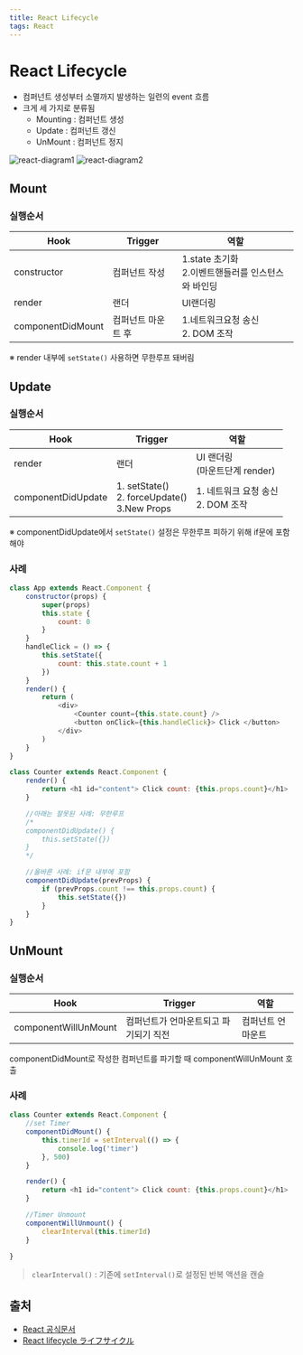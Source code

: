 ```yaml
---
title: React Lifecycle
tags: React
---
```


# React Lifecycle
- 컴퍼넌트 생성부터 소멸까지 발생하는 일련의 event 흐름
- 크게 세 가지로 분류됨
  - Mounting : 컴퍼넌트 생성
  - Update : 컴퍼넌트 갱신
  - UnMount : 컴퍼넌트 정지

![react-diagram1](./2022-09-07-React-lifecycle/react-diagram1.png)
![react-diagram2](./2022-09-07-React-lifecycle/react-diagram2.png)
## Mount
### 실행순서

|Hook|Trigger|역할|
|--|--|--|
|constructor|컴퍼넌트 작성|1.state 초기화 <br> 2.이벤트핸들러를 인스턴스와 바인딩|
|render|랜더|UI랜더링|
|componentDidMount|컴퍼넌트 마운트 후|1.네트워크요청 송신 <br> 2. DOM 조작|

※ render 내부에 `setState()` 사용하면 무한루프 돼버림

## Update
### 실행순서

|Hook|Trigger|역할|
|--|--|--|
|render|랜더|UI 랜더링 <br> (마운트단계 render)|
|componentDidUpdate|1. setState() <br> 2. forceUpdate() <br> 3.New Props|1. 네트워크 요청 송신 <br> 2. DOM 조작 |

※ componentDidUpdate에서 `setState()` 설정은 무한루프 피하기 위해 if문에 포함해야

### 사례
```javascript
class App extends React.Component {
    constructor(props) {
        super(props)
        this.state {
            count: 0
        }
    }
    handleClick = () => {
        this.setState({
            count: this.state.count + 1
        })
    }
    render() {
        return (
            <div>
                <Counter count={this.state.count} />
                <button onClick={this.handleClick}> Click </button>
            </div>
        )
    }
}

class Counter extends React.Component {
    render() {
        return <h1 id="content"> Click count: {this.props.count}</h1>
    }

    //아래는 잘못된 사례: 무한루프
    /*
    componentDidUpdate() {
        this.setState({})
    }
    */

    //올바른 사례: if문 내부에 포함
    componentDidUpdate(prevProps) {
        if (prevProps.count !== this.props.count) {
            this.setState({})
        }
    }
}
```

## UnMount
### 실행순서
|Hook|Trigger|역할|
|--|--|--|
|componentWillUnMount|컴퍼넌트가 언마운트되고 파기되기 직전|컴퍼넌트 언마운트|

componentDidMount로 작성한 컴퍼넌트를 파기할 때 componentWillUnMount 호출

### 사례
```javascript
class Counter extends React.Component {
    //set Timer
    componentDidMount() {
        this.timerId = setInterval(() => {
            console.log('timer')
        }, 500)
    }

    render() {
        return <h1 id="content"> Click count: {this.props.count}</h1>
    }

    //Timer Unmount
    componentWillUnmount() {
        clearInterval(this.timerId)
    }

}
```
> `clearInterval()` : 기존에 `setInterval()`로 설정된 반복 액션을 캔슬

## 출처
- [React 공식문서](http://projects.wojtekmaj.pl/react-lifecycle-methods-diagram/)
- [React lifecycle ライフサイクル](https://qiita.com/houka/items/7d9fa9f3613bc35731e9)